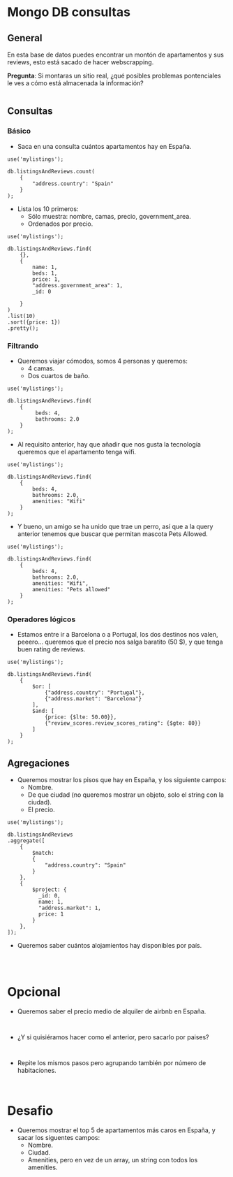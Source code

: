 # Mongo DB consultas

## General

En esta base de datos puedes encontrar un montón de apartamentos y sus reviews, esto está sacado de hacer webscrapping.

**Pregunta**: Si montaras un sitio real, ¿qué posibles problemas pontenciales le ves a cómo está almacenada la información?

```

```

## Consultas

### Básico

- Saca en una consulta cuántos apartamentos hay en España.

```
use('mylistings');

db.listingsAndReviews.count(
    {
        "address.country": "Spain"
    }
);

```

- Lista los 10 primeros:
  - Sólo muestra: nombre, camas, precio, government_area.
  - Ordenados por precio.
  
```
use('mylistings');

db.listingsAndReviews.find(
    {},
    {
        name: 1,
        beds: 1,
        price: 1,
        "address.government_area": 1,
        _id: 0

    }
)
.list(10)
.sort({price: 1})
.pretty();

```

### Filtrando

- Queremos viajar cómodos, somos 4 personas y queremos:
  - 4 camas.
  - Dos cuartos de baño.
  
```
use('mylistings');

db.listingsAndReviews.find(
    {
         beds: 4,
         bathrooms: 2.0
    } 
);

```

- Al requisito anterior, hay que añadir que nos gusta la tecnología queremos que el apartamento tenga wifi.

```
use('mylistings');

db.listingsAndReviews.find(
    {
        beds: 4,
        bathrooms: 2.0,
        amenities: "Wifi"
    } 
);

```

- Y bueno, un amigo se ha unido que trae un perro, así que a la query anterior tenemos que buscar que permitan mascota Pets Allowed.

```
use('mylistings');

db.listingsAndReviews.find(
    {
        beds: 4,
        bathrooms: 2.0,
        amenities: "Wifi",
        amenities: "Pets allowed"
    } 
);
```

### Operadores lógicos

- Estamos entre ir a Barcelona o a Portugal, los dos destinos nos valen, peeero... queremos que el precio nos salga baratito (50 $), y que tenga buen rating de reviews.

```
use('mylistings');

db.listingsAndReviews.find(
    {
        $or: [
            {"address.country": "Portugal"},
            {"address.market": "Barcelona"}
        ],
        $and: [
            {price: {$lte: 50.00}},
            {"review_scores.review_scores_rating": {$gte: 80}}
        ]
    }
);
```

## Agregaciones

- Queremos mostrar los pisos que hay en España, y los siguiente campos:
  - Nombre.
  - De que ciudad (no queremos mostrar un objeto, solo el string con la ciudad).
  - El precio.
  
```
use('mylistings');

db.listingsAndReviews
.aggregate([
    { 
        $match: 
        { 
            "address.country": "Spain" 
        } 
    }, 
    {
        $project: {
          _id: 0,
          name: 1,
          "address.market": 1,
          price: 1
        }
    },
]);
```
  
  - Queremos saber cuántos alojamientos hay disponibles por país.
  
```

  
```
  
 # Opcional
  
- Queremos saber el precio medio de alquiler de airbnb en España.
  
```
  
```
  
- ¿Y si quisiéramos hacer como el anterior, pero sacarlo por paises?
  
```
  
```
  
- Repite los mismos pasos pero agrupando también por número de habitaciones.
  
```
  
```
  
# Desafio
  
- Queremos mostrar el top 5 de apartamentos más caros en España, y sacar los siguentes campos:
  - Nombre.
  - Ciudad.
  - Amenities, pero en vez de un array, un string con todos los amenities.
    
```

```



